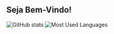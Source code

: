 ## Seja Bem-Vindo!
<div>
  <img src="https://github-readme-stats.vercel.app/api?username=VitinSantos&theme=midnight-purple&show_icons=true" alt="GitHub stats">
  <img src="https://github-readme-stats-git-masterrstaa-rickstaa.vercel.app/api/top-langs/?username=VitinSantos&layout=compact&hide_title=false&count_private=true&langs_count=4&show_icons=true&count_private=true&theme=midnight-purple" alt="Most Used Languages">
</div>

